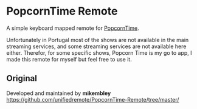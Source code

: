 # PopcornTime Remote
A simple keyboard mapped remote for [PopcornTime](https://popcorntime.io).

Unfortunately in Portugal most of the shows are not available in the main streaming services, and some streaming services are not available here either. Therefor, for some specific shows, Popcorn Time is my go to app, I made this remote for myself but feel free to use it.


## Original
Developed and maintained by **mikembley**  
https://github.com/unifiedremote/PopcornTime-Remote/tree/master/
